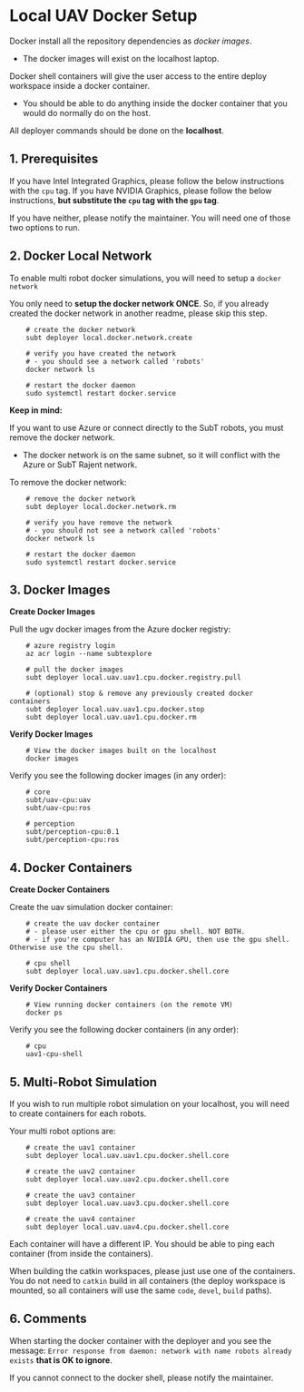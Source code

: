 # Local UAV Docker Setup

Docker install all the repository dependencies as *docker images*.

- The docker images will exist on the localhost laptop.

Docker shell containers will give the user access to the entire deploy workspace inside a docker container.

- You should be able to do anything inside the docker container that you would do normally do on the host.

All deployer commands should be done on the **localhost**.

## 1. Prerequisites

If you have Intel Integrated Graphics, please follow the below instructions with the `cpu` tag.
If you have NVIDIA Graphics, please follow the below instructions, **but substitute the `cpu` tag with the `gpu` tag**.

If you have neither, please notify the maintainer. You will need one of those two options to run.

## 2. Docker Local Network

To enable multi robot docker simulations, you will need to setup a `docker network`

You only need to **setup the docker network ONCE**. So, if you already created the docker network in another readme, please skip this step.

        # create the docker network
        subt deployer local.docker.network.create

        # verify you have created the network
        # - you should see a network called 'robots'
        docker network ls

        # restart the docker daemon
        sudo systemctl restart docker.service

**Keep in mind:**

If you want to use Azure or connect directly to the SubT robots, you must remove the docker network.

- The docker network is on the same subnet, so it will conflict with the Azure or SubT Rajent network.

To remove the docker network:

        # remove the docker network
        subt deployer local.docker.network.rm

        # verify you have remove the network
        # - you should not see a network called 'robots'
        docker network ls

        # restart the docker daemon
        sudo systemctl restart docker.service

## 3. Docker Images

**Create Docker Images**

Pull the ugv docker images from the Azure docker registry:

        # azure registry login
        az acr login --name subtexplore

        # pull the docker images
        subt deployer local.uav.uav1.cpu.docker.registry.pull

        # (optional) stop & remove any previously created docker containers
        subt deployer local.uav.uav1.cpu.docker.stop
        subt deployer local.uav.uav1.cpu.docker.rm

**Verify Docker Images**

        # View the docker images built on the localhost
        docker images

Verify you see the following docker images (in any order):

        # core
        subt/uav-cpu:uav
        subt/uav-cpu:ros

        # perception
        subt/perception-cpu:0.1
        subt/perception-cpu:ros

## 4. Docker Containers

**Create Docker Containers**

Create the uav simulation docker container:

        # create the uav docker container
        # - please user either the cpu or gpu shell. NOT BOTH.
        # - if you're computer has an NVIDIA GPU, then use the gpu shell. Otherwise use the cpu shell.

        # cpu shell
        subt deployer local.uav.uav1.cpu.docker.shell.core

**Verify Docker Containers**

        # View running docker containers (on the remote VM)
        docker ps

Verify you see the following docker containers (in any order):

        # cpu
        uav1-cpu-shell

## 5. Multi-Robot Simulation

If you wish to run multiple robot simulation on your localhost, you will need to create containers for each robots.

Your multi robot options are:

        # create the uav1 container
        subt deployer local.uav.uav1.cpu.docker.shell.core

        # create the uav2 container
        subt deployer local.uav.uav2.cpu.docker.shell.core

        # create the uav3 container
        subt deployer local.uav.uav3.cpu.docker.shell.core

        # create the uav4 container
        subt deployer local.uav.uav4.cpu.docker.shell.core

Each container will have a different IP. You should be able to ping each container (from inside the containers).

When building the catkin workspaces, please just use one of the containers. You do not need to `catkin` build in all containers (the deploy workspace is mounted, so all containers will use the same `code`, `devel`, `build` paths).

## 6. Comments

When starting the docker container with the deployer and you see the message: `Error response from daemon: network with name robots already exists` **that is OK to ignore**.

If you cannot connect to the docker shell, please notify the maintainer.
